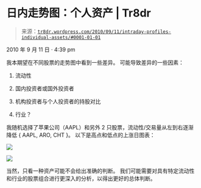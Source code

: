 <!--yml

分类：未分类

日期：2024-05-18 15:31:42

-->

# 日内走势图：个人资产 | Tr8dr

> 来源：[`tr8dr.wordpress.com/2010/09/11/intraday-profiles-individual-assets/#0001-01-01`](https://tr8dr.wordpress.com/2010/09/11/intraday-profiles-individual-assets/#0001-01-01)

2010 年 9 月 11 日 · 4:39 pm

我本期望在不同股票的走势图中看到一些差异。 可能导致差异的一些因素：

1.  流动性

1.  国内投资者或国外投资者

1.  机构投资者与个人投资者的持股对比

1.  行业？

我随机选择了苹果公司（AAPL）和另外 2 只股票，流动性/交易量从左到右逐渐降低 { AAPL, ARO, CHT }。 以下是高点和低点的上涨日图表：

![](https://tr8dr.wordpress.com/wp-content/uploads/2010/09/screen-shot-2010-09-11-at-5-31-25-pm.png)

![](https://tr8dr.wordpress.com/wp-content/uploads/2010/09/screen-shot-2010-09-11-at-5-30-55-pm.png)

当然，只看一种资产可能不会给出准确的判断。 我们可能需要对具有特定流动性和行业的股票组合进行更深入的分析，以得出更好的总体判断。
